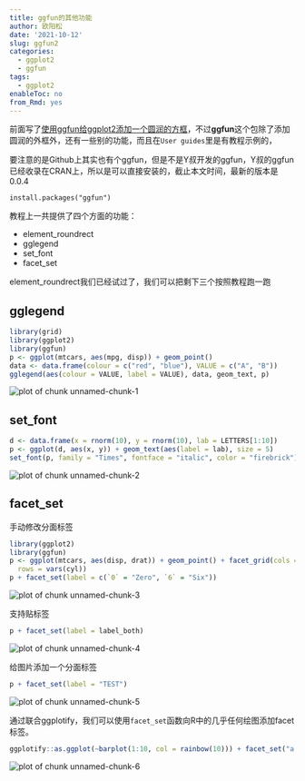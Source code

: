 ```yaml
---
title: ggfun的其他功能
author: 欧阳松
date: '2021-10-12'
slug: ggfun2
categories:
  - ggplot2
  - ggfun
tags:
  - ggplot2
enableToc: no
from_Rmd: yes
---
```


前面写了[使用ggfun给ggplot2添加一个圆润的方框](/course/ggfun/)，不过**ggfun**这个包除了添加圆润的外框外，还有一些别的功能，而且在`User guides`里是有教程示例的，

要注意的是Github上其实也有个ggfun，但是不是Y叔开发的ggfun，Y叔的ggfun已经收录在CRAN上，所以是可以直接安装的，截止本文时间，最新的版本是0.0.4

    install.packages("ggfun")

教程上一共提供了四个方面的功能：

-   element_roundrect
-   gglegend
-   set_font
-   facet_set

element_roundrect我们已经试过了，我们可以把剩下三个按照教程跑一跑

## gglegend


```r
library(grid)
library(ggplot2)
library(ggfun)
p <- ggplot(mtcars, aes(mpg, disp)) + geom_point()
data <- data.frame(colour = c("red", "blue"), VALUE = c("A", "B"))
gglegend(aes(colour = VALUE, label = VALUE), data, geom_text, p)
```

![plot of chunk unnamed-chunk-1](/figures/course/2021-10-12-ggfun2/ggfun2/unnamed-chunk-1-1.png)

## set_font


```r
d <- data.frame(x = rnorm(10), y = rnorm(10), lab = LETTERS[1:10])
p <- ggplot(d, aes(x, y)) + geom_text(aes(label = lab), size = 5)
set_font(p, family = "Times", fontface = "italic", color = "firebrick")
```

![plot of chunk unnamed-chunk-2](/figures/course/2021-10-12-ggfun2/ggfun2/unnamed-chunk-2-1.png)

## facet_set

手动修改分面标签


```r
library(ggplot2)
library(ggfun)
p <- ggplot(mtcars, aes(disp, drat)) + geom_point() + facet_grid(cols = vars(am),
  rows = vars(cyl))
p + facet_set(label = c(`0` = "Zero", `6` = "Six"))
```

![plot of chunk unnamed-chunk-3](/figures/course/2021-10-12-ggfun2/ggfun2/unnamed-chunk-3-1.png)

支持贴标签


```r
p + facet_set(label = label_both)
```

![plot of chunk unnamed-chunk-4](/figures/course/2021-10-12-ggfun2/ggfun2/unnamed-chunk-4-1.png)

给图片添加一个分面标签


```r
p + facet_set(label = "TEST")
```

![plot of chunk unnamed-chunk-5](/figures/course/2021-10-12-ggfun2/ggfun2/unnamed-chunk-5-1.png)

通过联合ggplotify，我们可以使用`facet_set`函数向R中的几乎任何绘图添加facet标签。


```r
ggplotify::as.ggplot(~barplot(1:10, col = rainbow(10))) + facet_set("a barplot in base")
```

![plot of chunk unnamed-chunk-6](/figures/course/2021-10-12-ggfun2/ggfun2/unnamed-chunk-6-1.png)
